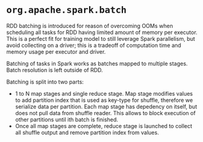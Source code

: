 
# `org.apache.spark.batch`

RDD batching is introduced for reason of overcoming OOMs when scheduling all tasks for RDD having
limited amount of memory per executor. This is a perfect fit for training model to still leverage
Spark parallelism, but avoid collecting on a driver; this is a tradeoff of computation time and
memory usage per executor and driver.

Batching of tasks in Spark works as batches mapped to multiple stages. Batch resolution is left
outside of RDD.

Batching is split into two parts:
- 1 to N map stages and single reduce stage. Map
stage modifies values to add partition index that is used as key-type for shuffle, therefore we
serialize data per partition. Each map stage has depedency on itself, but does not pull data from
shuffle reader. This allows to block execution of other partitions until ith batch is finished.
- Once all map stages are complete, reduce stage is launched to collect all shuffle output and
remove partition index from values.

